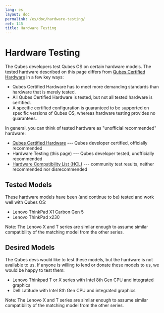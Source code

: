 ```yaml
---
lang: es
layout: doc
permalink: /es/doc/hardware-testing/
ref: 145
title: Hardware Testing
---
```


# Hardware Testing
<a id="hardware-testing"></a>

The Qubes developers test Qubes OS on certain hardware models.
The tested hardware described on this page differs from [Qubes Certified Hardware] in a few key ways:

- Qubes Certified Hardware has to meet more demanding standards than hardware that is merely tested.
- All Qubes Certified Hardware is tested, but not all tested hardware is certified.
- A specific certified configuration is guaranteed to be supported on specific versions of Qubes OS, whereas hardware testing provides no guarantees.

In general, you can think of tested hardware as "unofficial recommended" hardware:

- [Qubes Certified Hardware] --- Qubes developer certified, officially recommended
- Hardware Testing (this page) --- Qubes developer tested, unofficially recommended
- [Hardware Compatibility List (HCL)] --- community test results, neither recommended nor disrecommended

## Tested Models
<a id="tested-models"></a>

These hardware models have been (and continue to be) tested and work well with Qubes OS:

- Lenovo ThinkPad X1 Carbon Gen 5
- Lenovo ThinkPad x230

Note: The Lenovo X and T series are similar enough to assume similar compatibility of the matching model from the other series.

## Desired Models
<a id="desired-models"></a>

The Qubes devs would like to test these models, but the hardware is not available to us.
If anyone is willing to lend or donate these models to us, we would be happy to test them:

- Lenovo Thinkpad T or X series with Intel 8th Gen CPU and integrated graphics
- Dell Latitude with Intel 8th Gen CPU and integrated graphics

Note: The Lenovo X and T series are similar enough to assume similar compatibility of the matching model from the other series.

[Qubes Certified Hardware]: /es/doc/certified-hardware/
[Hardware Compatibility List (HCL)]: /es/hcl/